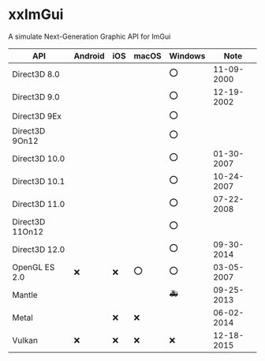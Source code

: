 # xxImGui
A simulate Next-Generation Graphic API for ImGui

| API | Android | iOS | macOS | Windows | Note |
| --------------- |-|-|-|-|-|
| Direct3D 8.0    | | | | ⭕ | 11-09-2000 |
| Direct3D 9.0    | | | | ⭕ | 12-19-2002 |
| Direct3D 9Ex    | | | | ⭕ | |
| Direct3D 9On12  | | | | ⭕ | |
| Direct3D 10.0   | | | | ⭕ | 01-30-2007 |
| Direct3D 10.1   | | | | ⭕ | 10-24-2007 |
| Direct3D 11.0   | | | | ⭕ | 07-22-2008 |
| Direct3D 11On12 | | | | ⭕ | |
| Direct3D 12.0   | | | | ⭕ | 09-30-2014 |
| OpenGL ES 2.0   | ❌ | ❌ | ⭕ | ⭕ | 03-05-2007 |
| Mantle          |    |    |    | 🚑 | 09-25-2013 |
| Metal           |    | ❌ | ❌ |    | 06-02-2014 |
| Vulkan          | ❌ | ❌ | ❌ | ❌ | 12-18-2015 |
